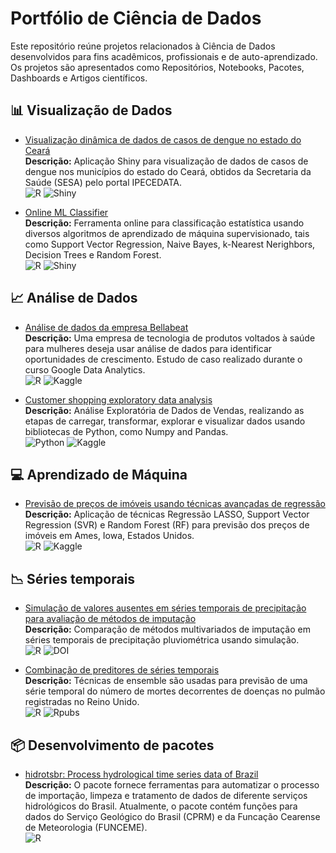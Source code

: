 # Portfólio de Ciência de Dados

Este repositório reúne projetos relacionados à Ciência de Dados desenvolvidos para fins acadêmicos, profissionais e de auto-aprendizado.
Os projetos são apresentados como Repositórios, Notebooks, Pacotes, Dashboards e Artigos científicos.

## :bar_chart: Visualização de Dados

- [Visualização dinâmica de dados de casos de dengue no estado do Ceará](https://rubensocj.shinyapps.io/dengue-ce/)  
**Descrição:** Aplicação Shiny para visualização de dados de casos de dengue nos municípios do estado do Ceará, obtidos da Secretaria da Saúde (SESA) pelo portal IPECEDATA.  
![R](https://img.shields.io/badge/R-%23276DC3.svg?style=flat&logo=R&logoColor=white)
![Shiny](https://img.shields.io/badge/Shiny-white?style=flat&logo=RStudio&logoColor=blue)

- [Online ML Classifier](https://rubensocj.shinyapps.io/online-ml-classifier/)  
**Descrição:** Ferramenta online para classificação estatística usando diversos algoritmos de aprendizado de máquina supervisionado, tais como Support Vector Regression, Naive Bayes, k-Nearest Nerighbors, Decision Trees e Random Forest.  
![R](https://img.shields.io/badge/R-%23276DC3.svg?style=flat&logo=R&logoColor=white)
![Shiny](https://img.shields.io/badge/Shiny-white?style=flat&logo=RStudio&logoColor=blue)

## :chart_with_upwards_trend: Análise de Dados

- [Análise de dados da empresa Bellabeat](https://www.kaggle.com/code/rubensocj/an-lise-de-dados-da-empresa-bellabeat)  
**Descrição:** Uma empresa de tecnologia de produtos voltados à saúde para mulheres deseja usar análise de dados para identificar oportunidades de crescimento. Estudo de caso realizado durante o curso Google Data Analytics.  
![R](https://img.shields.io/badge/R-%23276DC3.svg?style=flat&logo=R&logoColor=white)
![Kaggle](https://img.shields.io/badge/Kaggle-035a7d?style=flat&logo=kaggle&logoColor=white)  

- [Customer shopping exploratory data analysis](https://www.kaggle.com/code/rubensocj/customer-shopping-exploratory-data-analysis)  
**Descrição:** Análise Exploratória de Dados de Vendas, realizando as etapas de carregar, transformar, explorar e visualizar dados usando bibliotecas de Python, como Numpy and Pandas.  
![Python](https://img.shields.io/badge/Python-FFD43B?style=for-the-flat&logo=python&logoColor=blue)
![Kaggle](https://img.shields.io/badge/Kaggle-035a7d?style=for-the-flat&logo=kaggle&logoColor=white)  

## :computer: Aprendizado de Máquina

- [Previsão de preços de imóveis usando técnicas avançadas de regressão](https://www.kaggle.com/code/rubensocj/regress-o-lasso-svr-e-random-forest)  
**Descrição:** Aplicação de técnicas Regressão LASSO, Support Vector Regression (SVR) e Random Forest (RF) para previsão dos preços de imóveis em Ames, Iowa, Estados Unidos.  
![R](https://img.shields.io/badge/R-%23276DC3.svg?style=flat&logo=R&logoColor=white)
![Kaggle](https://img.shields.io/badge/Kaggle-035a7d?style=flat&logo=kaggle&logoColor=white)  

## :chart_with_downwards_trend: Séries temporais

- [Simulação de valores ausentes em séries temporais de precipitação para avaliação de métodos de imputação](https://doi.org/10.55761/abclima.v30i18.15243)  
**Descrição:** Comparação de métodos multivariados de imputação em séries temporais de precipitação pluviométrica usando simulação.  
![R](https://img.shields.io/badge/R-%23276DC3.svg?style=flat&logo=R&logoColor=white)
![DOI](https://img.shields.io/badge/DOI-10.55761/abclima.v30i18.15243-B31B1B.svg?style=flat)

- [Combinação de preditores de séries temporais](https://rpubs.com/rubensocj/combination-of-forecasts)  
**Descrição:** Técnicas de ensemble são usadas para previsão de uma série temporal do número de mortes decorrentes de doenças no pulmão registradas no Reino Unido.  
![R](https://img.shields.io/badge/R-%23276DC3.svg?style=flat&logo=R&logoColor=white)
![Rpubs](https://img.shields.io/badge/RPubs-orange.svg?style=flat&logo=R&logoColor=white)

## :package: Desenvolvimento de pacotes

- [hidrotsbr: Process hydrological time series data of Brazil](https://github.com/rubensocj/hidrotsbr)  
**Descrição:** O pacote fornece ferramentas para automatizar o processo de importação, limpeza e tratamento de dados de diferente serviços hidrológicos do Brasil. Atualmente, o pacote contém funções para dados do Serviço Geológico do Brasil (CPRM) e da Funcação Cearense de Meteorologia (FUNCEME).  
![R](https://img.shields.io/badge/R-%23276DC3.svg?style=flat&logo=R&logoColor=white)
